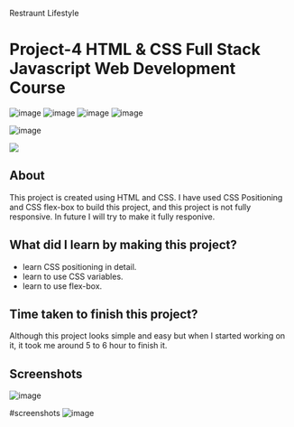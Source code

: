 
Restraunt Lifestyle
# Project-4 HTML & CSS Full Stack Javascript Web Development Course

![image](https://img.shields.io/badge/iNeuron-Full--Stack%20JavaScript%20Web%20Development%20Course-blue)
![image](https://img.shields.io/badge/Hitesh%20Choudhry-LOC-brightgreen)
![image](https://img.shields.io/badge/HTML-CSS-orange)
![image](https://img.shields.io/badge/Project-07-blue)

![image](https://img.shields.io/badge/KUMAR-SARVESH-orange)

[<img src= "https://img.shields.io/badge/PROJECT LINK-20b?style=for-the-badge&logo=&logoColor=white" /> ](https://lco-apparel-landing-page.netlify.app/)

## About

This project is created using HTML and CSS. I have used CSS Positioning and CSS flex-box to build this project, and this project is not fully responsive.
In future I will try to make it fully responive.

## What did I learn by making this project?

-   learn CSS positioning in detail.
-   learn to use CSS variables.
-   learn to use flex-box.

## Time taken to finish this project?

Although this project looks simple and easy but when I started working on it, it took me around 5 to 6 hour to finish it.

## Screenshots
![image](https://user-images.githubusercontent.com/70770975/233795186-328e0ae4-deea-42ed-bf9b-b4e9a9ff59a6.png)





#screenshots
![image](https://user-images.githubusercontent.com/70770975/233799638-dba3b7c5-266a-4722-bf2a-5372c06cbe83.png)
